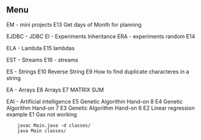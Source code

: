 ## Menu ##   

EM - mini projects
    E13 Get days of Month for planning
 
EJDBC - JDBC
EI - Experiments Inheritance
ERA - experiments random
    E14

ELA - Lambda
    E15 lambdas

EST - Streams
    E16 - streams

ES - Strings
    E10 Reverse String 
    E9 How to find duplicate characteres in a string


EA - Arrays
    E8 Arrays 
    E7 MATRIX SUM  

EAI -  Artificial intelligence
    E5 Genetic Algorithm Hand-on 8 
    E4 Genetic Algorithm Hand-on 7 
    E3 Genetic Algorithm Hand-on 6 
    E2 Linear regression example
    E1 Gas not working   

```
    javac Main.java -d classes/
    java Main classes/
```
